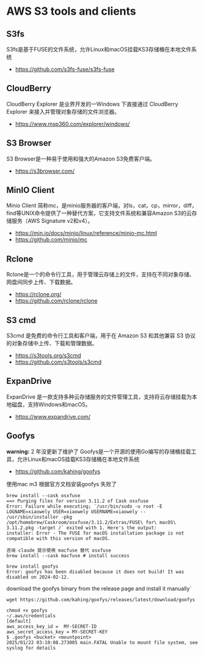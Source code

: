 # AWS S3 tools and clients
## S3fs
S3fs是基于FUSE的文件系统，允许Linux和macOS挂载KS3存储桶在本地文件系统
- https://github.com/s3fs-fuse/s3fs-fuse
## CloudBerry
CloudBerry Explorer 是业界开发的一Windows 下直接通过 CloudBerry Explorer 来接入并管理对象存储的文件浏览器。
- https://www.msp360.com/explorer/windows/
## S3 Browser
S3 Browser是一种易于使用和强大的Amazon S3免费客户端。
- https://s3browser.com/ 
## MinIO Client
Minio Client 简称mc，是minio服务器的客户端，对ls，cat，cp，mirror，diff，find等UNIX命令提供了一种替代方案，它支持文件系统和兼容Amazon S3的云存储服务（AWS Signature v2和v4）。
- https://min.io/docs/minio/linux/reference/minio-mc.html
- https://github.com/minio/mc
## Rclone
Rclone是一个的命令行工具，用于管理云存储上的文件，支持在不同对象存储、网盘间同步上传、下载数据。
- https://rclone.org/
- https://github.com/rclone/rclone

## S3 cmd
S3cmd 是免费的命令行工具和客户端，用于在 Amazon S3 和其他兼容 S3 协议的对象存储中上传、下载和管理数据。
- https://s3tools.org/s3cmd
- https://github.com/s3tools/s3cmd

## ExpanDrive
ExpanDrive 是一款支持多种云存储服务的文件管理工具，支持将云存储挂载为本地磁盘，支持Windows和macOS。
- https://www.expandrive.com/

## Goofys
**warning:** 2 年没更新了维护了
Goofys是一个开源的使用Go编写的存储桶挂载工具，允许Linux和macOS挂载KS3存储桶在本地文件系统
- https://github.com/kahing/goofys

使用mac m3 根据官方文档安装goofys 失败了

```shell
brew install --cask osxfuse
==> Purging files for version 3.11.2 of Cask osxfuse
Error: Failure while executing; `/usr/bin/sudo -u root -E LOGNAME=xiaowely USER=xiaowely USERNAME=xiaowely -- /usr/sbin/installer -pkg /opt/homebrew/Caskroom/osxfuse/3.11.2/Extras/FUSE\ for\ macOS\ 3.11.2.pkg -target /` exited with 1. Here's the output:
installer: Error - The FUSE for macOS installation package is not compatible with this version of macOS.

咨询 claude 提示使用 macfuse 替代 osxfuse
brew install --cask macfuse # install success

brew install goofys
Error: goofys has been disabled because it does not build! It was disabled on 2024-02-12.
```
download the goofys binary from the release page and install it manually`
```shell
wget https://github.com/kahing/goofys/releases/latest/download/goofys

chmod +x goofys
~/.aws/credentials
[default]
aws_access_key_id =  MY-SECRET-ID
aws_secret_access_key = MY-SECRET-KEY
$ .goofys <bucket> <mountpoint>
2025/01/22 03:10:08.273005 main.FATAL Unable to mount file system, see syslog for details
```


